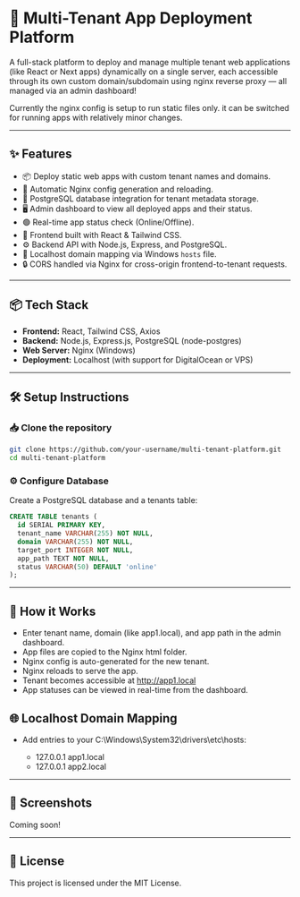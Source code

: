 # 🚀 Multi-Tenant App Deployment Platform

A full-stack platform to deploy and manage multiple tenant web applications (like React or Next apps) dynamically on a single server, each accessible through its own custom domain/subdomain using nginx reverse proxy — all managed via an admin dashboard!

Currently the nginx config is setup to run static files only. it can be switched for running apps with relatively minor changes. 

---

## ✨ Features

- 📦 Deploy static web apps with custom tenant names and domains.
- 📂 Automatic Nginx config generation and reloading.
- 💾 PostgreSQL database integration for tenant metadata storage.
- 🖥️ Admin dashboard to view all deployed apps and their status.
- 🟢 Real-time app status check (Online/Offline).
- 🎨 Frontend built with React & Tailwind CSS.
- ⚙️ Backend API with Node.js, Express, and PostgreSQL.
- 📡 Localhost domain mapping via Windows `hosts` file.
- 🔒 CORS handled via Nginx for cross-origin frontend-to-tenant requests.

---

## 📦 Tech Stack

- **Frontend:** React, Tailwind CSS, Axios
- **Backend:** Node.js, Express.js, PostgreSQL (node-postgres)
- **Web Server:** Nginx (Windows)
- **Deployment:** Localhost (with support for DigitalOcean or VPS)

---

## 🛠️ Setup Instructions

### 📥 Clone the repository

```bash
git clone https://github.com/your-username/multi-tenant-platform.git
cd multi-tenant-platform
```

### ⚙️ Configure Database
Create a PostgreSQL database and a tenants table:

```sql
CREATE TABLE tenants (
  id SERIAL PRIMARY KEY,
  tenant_name VARCHAR(255) NOT NULL,
  domain VARCHAR(255) NOT NULL,
  target_port INTEGER NOT NULL,
  app_path TEXT NOT NULL,
  status VARCHAR(50) DEFAULT 'online'
);
```
---

## 📖 How it Works
- Enter tenant name, domain (like app1.local), and app path in the admin dashboard.
- App files are copied to the Nginx html folder.
- Nginx config is auto-generated for the new tenant.
- Nginx reloads to serve the app.
- Tenant becomes accessible at http://app1.local
- App statuses can be viewed in real-time from the dashboard.

## 🌐 Localhost Domain Mapping

- Add entries to your C:\Windows\System32\drivers\etc\hosts: 

  - 127.0.0.1 app1.local
  - 127.0.0.1 app2.local

---

## 📸 Screenshots
Coming soon!

---

## 📜 License
This project is licensed under the MIT License.
